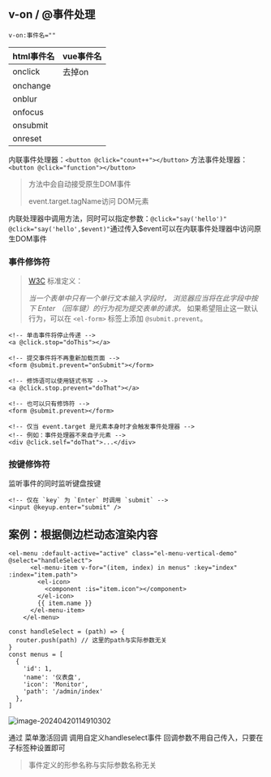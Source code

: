 ## v-on / @事件处理

`v-on:事件名=""`

| html事件名 | vue事件名 |
| ---------- | --------- |
| onclick    | 去掉on    |
| onchange   |           |
| onblur     |           |
| onfocus    |           |
| onsubmit   |           |
| onreset    |           |



内联事件处理器：`<button @click="count++"></button>`
方法事件处理器：`<button @click="function"></button>`

> 方法中会自动接受原生DOM事件
>
> event.target.tagName访问 DOM元素



内联处理器中调用方法，同时可以指定参数：`@click="say('hello')"`
`@click="say('hello',$event)"`通过传入$event可以在内联事件处理器中访问原生DOM事件



### 事件修饰符

> [W3C](https://www.w3.org/MarkUp/html-spec/html-spec_8.html#SEC8.2) 标准定义：
>
>  *当一个表单中只有一个单行文本输入字段时， 浏览器应当将在此字段中按下 Enter （回车键）的行为视为提交表单的请求。* 如果希望阻止这一默认行为，可以在 `<el-form>` 标签上添加 `@submit.prevent`。

```vue
<!-- 单击事件将停止传递 -->
<a @click.stop="doThis"></a>

<!-- 提交事件将不再重新加载页面 -->
<form @submit.prevent="onSubmit"></form>

<!-- 修饰语可以使用链式书写 -->
<a @click.stop.prevent="doThat"></a>

<!-- 也可以只有修饰符 -->
<form @submit.prevent></form>

<!-- 仅当 event.target 是元素本身时才会触发事件处理器 -->
<!-- 例如：事件处理器不来自子元素 -->
<div @click.self="doThat">...</div>
```



### 按键修饰符

监听事件的同时监听键盘按键

```vue
<!-- 仅在 `key` 为 `Enter` 时调用 `submit` -->
<input @keyup.enter="submit" />
```



## 案例：根据侧边栏动态渲染内容

```vue
<el-menu :default-active="active" class="el-menu-vertical-demo" @select="handleSelect">
      <el-menu-item v-for="(item, index) in menus" :key="index" :index="item.path">
        <el-icon>
          <component :is="item.icon"></component>
        </el-icon>
        {{ item.name }}
      </el-menu-item>
    </el-menu>
```



```vue
const handleSelect = (path) => {
  router.push(path) // 这里的path与实际参数无关
}
const menus = [
  {
    'id': 1,
    'name': '仪表盘',
    'icon': 'Monitor',
    'path': '/admin/index'
  },
]
```

![image-20240420114910302](./images/image-20240420114910302.png)

通过 菜单激活回调 调用自定义handleselect事件
回调参数不用自己传入，只要在子标签种设置即可



> 事件定义的形参名称与实际参数名称无关